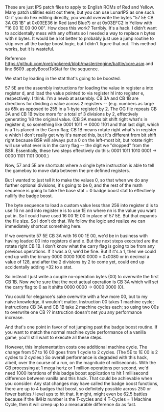 These are just IPS patch files to apply to English ROMs of Red and Yellow.
Many patch utilities exist out there, but you can use LunarIPS as one such.
Or if you do hex editing directly, you would overwrite the bytes "57 5E CB 3A CB 1B" at 0x03EE36 in Red (and Blue?) or at 0x03EFC2 in Yellow with "16 00 1E 00 00 00".
How does this work? Terribly. It's a hack. I didn't want to accidentally mess with any offsets so I needed a way to replace n bytes with n bytes. It would be a lot better to probably just use a jump routine to skip over all the badge boost logic, but I didn't figure that out. This method works, but it is wasteful.

Reference https://github.com/pret/pokered/blob/master/engine/battle/core.asm and line 6609 .applyBoostToStat for the sequence.

We start by loading in the stat that's going to be boosted.

57 5E are the assembly instructions for loading the value in register a into register d, and load the value pointed to via register hl into register e, respectively. I think. I'm a newb at assembly.
CB 3A and CB 1B are directions for dividing a value across 2 registers -- (e.g. numbers as large as 65k as opposed to 255 in a 1-byte register) by 2. The OG file repeats CB 3A and CB 1B twice more for a total of 3 divisions by 2, effectively generating 1/8 the original value.
(CB 3A means bit shift right what's in register d, so something like 0001 1011 -> 0000 1101 and that last digit, which is a 1 is placed in the Carry flag; CB 1B means rotate right what's in register e which I don't really get why it's named this, but it's different from bit shift right because BSR will always put a 0 on the left-most bit, but rotate right will use what ever is in the carry flag -- the digit we "dropped" from the BSR.
Essentially, these two steps effectively do this: 0001 1011 1010 0001 -> 0000 1101 1101 0000.)

Now, 57 and 5E are shortcuts where a single byte instruction is able to tell the gameboy to move data between the pre defined registers.

But I wanted to just tell it to make the values 0, so that when we do any further optional divisions, it's going to be 0, and the rest of the math sequence is going to take the base stat + 0 badge boost stat to effectively nullify the badge boost.

The byte sequence to load a custom value less than 256 into register d is to use 16 nn and into register e is to use 1E nn where nn is the value you want put in. So I could have used 16 00 1E 00 in place of 57 5E. But that expands the file size. So I don't do that. We follow the logic and realize we can immediately shortcut something here.

If we overwrite 57 5E CB 3A with 16 00 1E 00, we'd be in business with having loaded 00 into registers d and e. But the next steps executed are the rotate right CB 1B. I don't know what the carry flag is going to be from any previous operations. If it was a 0, we'd be fine. But if it's a 1, then we could end up with the binary 0000 0000 1000 0000 = 0x0080 or in decimal a value of 128, and after the 2 divisions by 2 to come yet, could end up accidentally adding +32 to a stat.

So instead I just write a couple no-operation bytes (00) to overwrite the first CB 1B. Now we're sure that the next actual operation is CB 3A which will set the carry flag to 0 as it shifts 0000 0000 -> 0000 0000 (0).

You could for elegance's sake overwrite with a few more 00, but to my naive knowledge, it wouldn't matter. Instruction 00 takes 1 machine cycle; instructions CB 3A and CB 1B take 2 machine cycles each; so using two 00s to overwrite one CB ?? instruction doesn't net you any performance increase.

And that's one point in favor of not jumping past the badge boost routine. If you want to match the normal machine cycle performance of a vanilla game, you'll still want to execute all these steps.

However, this implementation costs one additional machine cycle. The change from 57 to 16 00 goes from 1 cycle to 2 cycles. (The 5E to 1E 00 is 2 cycles to 2 cycles.) So overall performance is degraded with this hack, albeit, over the course of a run, on the magnitude of milliseconds. With the GB processing at 1 mega hertz or 1 million operations per second, we'd need 1000 iterations of this badge boost application to hit 1 millisecond difference between vanilla and this hack. That could be achievable when you consider: Any stat changes may have called the badge boost functions, there are up to 4 badges that boost, so definitely possible across 250 or fewer battles / level ups to hit that. It might, might even be 62.5 battles because if the 1MHz number is the T-cycles and 4 T-Cycles = 1 Machine Cycle, then it will creep up to a measurable difference 4x as fast.
